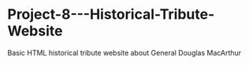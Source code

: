 # Project-8---Historical-Tribute-Website
Basic HTML historical tribute website about General Douglas MacArthur
